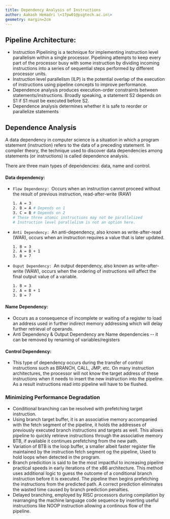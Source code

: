 ```yaml
---
title: Dependency Analysis of Instructions
author: Aakash Hemadri \<17pw01@psgtech.ac.in\>
geometry: margin=2cm
---
```


## Pipeline Architecture:

- Instruction Pipelining is a technique for implementing instruction level parallelism within a single
processor. Pipelining attempts to keep every part of the processor busy with some instruction by dividing
incoming instructions into a series of sequential steps performed by different processor units.
- Instruction level parallelism (ILP) is the potential overlap of the execution of instructions using pipeline
concepts to improve performance.
- Dependence analysis produces execution-order constraints between statements/instructions. Broadly speaking, a statement S2 depends on S1 if S1 must be executed before S2. 
- Dependence analysis determines whether it is safe to reorder or parallelize statements

## Dependence Analysis

A data dependency in computer science is a situation in which a program statement (instruction) refers to the data of a preceding statement. In compiler theory, the technique used to discover data dependencies among statements (or instructions) is called dependence analysis.

There are three main types of dependencies: data, name and control.

#### Data dependency:

- `Flow Dependency: `Occurs when an instruction cannot proceed without the result of previous instruction, read-after-write (RAW)
    
    ```bash
    1. A = 3 
    2. B = A # Depends on 1
    3. C = B # Depends on 2
    # These three atomic instructions may not be parallelized
    # Instruction level parallelism is not an option here.
    ```

- `Anti Dependency: `An anti-dependency, also known as write-after-read (WAR), occurs when an instruction requires a value that is later updated.

    ```bash
    1. B = 3
    2. A = B + 1
    3. B = 7
    ```

- `Ouput Dependency: `An output dependency, also known as write-after-write (WAW), occurs when the ordering of instructions will affect the final output value of a variable.

    ```bash
    1. B = 3
    2. A = B + 1
    3. B = 7
    ```

#### Name Dependency:

- Occurs as a consequence of incomplete or waiting of a register to load an address used in further indirect memory addressing which will delay further retrieval of operands.
- Anti Dependency & Output Dependency are Name dependencies -- it can be removed by renaming of variables/registers

#### Control Dependency:

- This type of dependency occurs during the transfer of control instructions such as BRANCH, CALL, JMP, etc. On many instruction architectures, the processor will not know the target address of these instructions when it needs to insert the new instruction into the pipeline. As a result instructions read into pipeline will have to be flushed.

### Minimizing Performance Degradation

- Conditional branching can be resolved with prefetching target instruction.
- Using branch target buffer, it is an associative memory accompanied with the fetch segment of the pipeline, it holds the addresses of previously executed branch instructions and targets as well. This allows pipeline to quickly retrieve instructions through the associative memory BTB, if available it continues prefetching from the new path.
- Variation of BTB is the loop buffer, a smaller albeit faster register file maintained by the instruction fetch segment og the pipeline, Used to hold loops when detected in the program.
- Branch predicition is said to be the most impactful to increasing pipeline practical speeds in early iterations of the x86 architecture. This method uses additional logic to guess the outcome of a conditional branch instruction before it is executed. The pipeline then begins prefetching the instructions from the predicted path. A correct prediction eliminates the wasted time caused by branch prediction penalties.
- Delayed branching, employed by RISC processors during compilation by rearranging the machine language code sequence by inserting useful instructions like NOOP instruction allowing a continous flow of the pipeline.